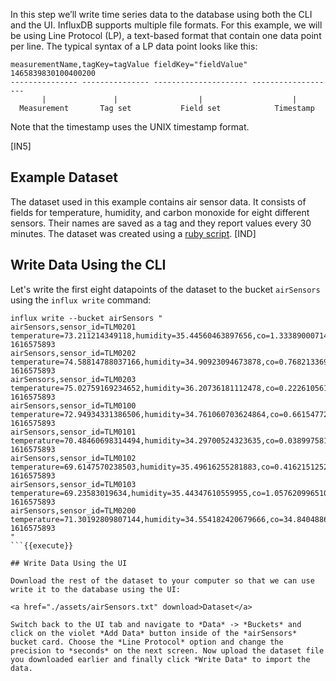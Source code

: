 In this step we’ll write time series data to the database using both the CLI and the UI. InfluxDB supports multiple file formats. For this example, we will be using Line Protocol (LP), a text-based format that contain one data point per line. The typical syntax of a LP data point looks like this:

```
measurementName,tagKey=tagValue fieldKey="fieldValue" 1465839830100400200
--------------- --------------- --------------------- -------------------
       |               |                  |                    |
  Measurement       Tag set           Field set            Timestamp
```
Note that the timestamp uses the UNIX timestamp format.

[IN5]

## Example Dataset

The dataset used in this example contains air sensor data. It consists of fields for temperature, humidity, and carbon monoxide for eight different sensors. Their names are saved as a tag and they report values every 30 minutes. The dataset was created using a [ruby script](https://github.com/influxdata/influxdb2-sample-data).
[IND]


## Write Data Using the CLI

Let's write the first eight datapoints of the dataset to the bucket `airSensors` using the `influx write` command:

```
influx write --bucket airSensors "
airSensors,sensor_id=TLM0201 temperature=73.211214349118,humidity=35.44560463897656,co=1.3338900071411675 1616575893
airSensors,sensor_id=TLM0202 temperature=74.58814788037166,humidity=34.90923094673878,co=0.7682133692653247 1616575893
airSensors,sensor_id=TLM0203 temperature=75.02759169234652,humidity=36.20736181112478,co=0.2226105613964045 1616575893
airSensors,sensor_id=TLM0100 temperature=72.94934331386506,humidity=34.761060703624864,co=0.6615477265453658 1616575893
airSensors,sensor_id=TLM0101 temperature=70.48460698314494,humidity=34.29700524323635,co=0.038997581270328284 1616575893
airSensors,sensor_id=TLM0102 temperature=69.6147570238503,humidity=35.49616255281883,co=0.4162151252758595 1616575893
airSensors,sensor_id=TLM0103 temperature=69.23583019634,humidity=35.44347610559955,co=1.057620996510558 1616575893
airSensors,sensor_id=TLM0200 temperature=71.30192809807144,humidity=34.554182420679666,co=34.8404886921331 1616575893
"
```{{execute}}

## Write Data Using the UI

Download the rest of the dataset to your computer so that we can use write it to the database using the UI:

<a href="./assets/airSensors.txt" download>Dataset</a>

Switch back to the UI tab and navigate to *Data* -> *Buckets* and click on the violet *Add Data* button inside of the *airSensors* bucket card. Choose the *Line Protocol* option and change the precision to *seconds* on the next screen. Now upload the dataset file you downloaded earlier and finally click *Write Data* to import the data.